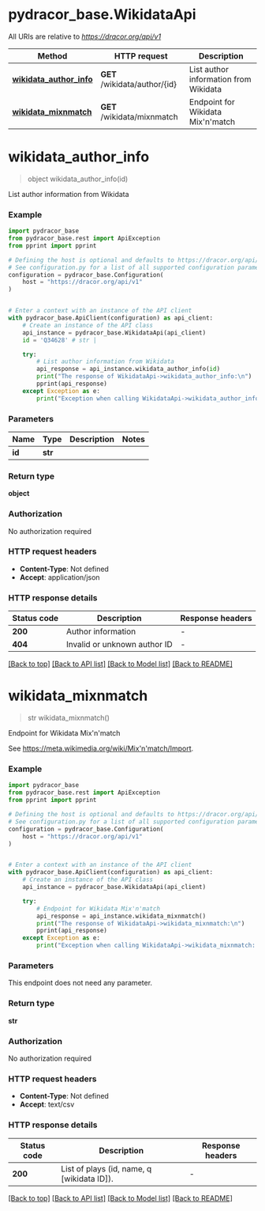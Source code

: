 # pydracor_base.WikidataApi

All URIs are relative to *https://dracor.org/api/v1*

Method | HTTP request | Description
------------- | ------------- | -------------
[**wikidata_author_info**](WikidataApi.md#wikidata_author_info) | **GET** /wikidata/author/{id} | List author information from Wikidata
[**wikidata_mixnmatch**](WikidataApi.md#wikidata_mixnmatch) | **GET** /wikidata/mixnmatch | Endpoint for Wikidata Mix&#39;n&#39;match


# **wikidata_author_info**
> object wikidata_author_info(id)

List author information from Wikidata

### Example


```python
import pydracor_base
from pydracor_base.rest import ApiException
from pprint import pprint

# Defining the host is optional and defaults to https://dracor.org/api/v1
# See configuration.py for a list of all supported configuration parameters.
configuration = pydracor_base.Configuration(
    host = "https://dracor.org/api/v1"
)


# Enter a context with an instance of the API client
with pydracor_base.ApiClient(configuration) as api_client:
    # Create an instance of the API class
    api_instance = pydracor_base.WikidataApi(api_client)
    id = 'Q34628' # str | 

    try:
        # List author information from Wikidata
        api_response = api_instance.wikidata_author_info(id)
        print("The response of WikidataApi->wikidata_author_info:\n")
        pprint(api_response)
    except Exception as e:
        print("Exception when calling WikidataApi->wikidata_author_info: %s\n" % e)
```



### Parameters


Name | Type | Description  | Notes
------------- | ------------- | ------------- | -------------
 **id** | **str**|  | 

### Return type

**object**

### Authorization

No authorization required

### HTTP request headers

 - **Content-Type**: Not defined
 - **Accept**: application/json

### HTTP response details

| Status code | Description | Response headers |
|-------------|-------------|------------------|
**200** | Author information |  -  |
**404** | Invalid or unknown author ID |  -  |

[[Back to top]](#) [[Back to API list]](../README.md#documentation-for-api-endpoints) [[Back to Model list]](../README.md#documentation-for-models) [[Back to README]](../README.md)

# **wikidata_mixnmatch**
> str wikidata_mixnmatch()

Endpoint for Wikidata Mix'n'match

See https://meta.wikimedia.org/wiki/Mix'n'match/Import.

### Example


```python
import pydracor_base
from pydracor_base.rest import ApiException
from pprint import pprint

# Defining the host is optional and defaults to https://dracor.org/api/v1
# See configuration.py for a list of all supported configuration parameters.
configuration = pydracor_base.Configuration(
    host = "https://dracor.org/api/v1"
)


# Enter a context with an instance of the API client
with pydracor_base.ApiClient(configuration) as api_client:
    # Create an instance of the API class
    api_instance = pydracor_base.WikidataApi(api_client)

    try:
        # Endpoint for Wikidata Mix'n'match
        api_response = api_instance.wikidata_mixnmatch()
        print("The response of WikidataApi->wikidata_mixnmatch:\n")
        pprint(api_response)
    except Exception as e:
        print("Exception when calling WikidataApi->wikidata_mixnmatch: %s\n" % e)
```



### Parameters

This endpoint does not need any parameter.

### Return type

**str**

### Authorization

No authorization required

### HTTP request headers

 - **Content-Type**: Not defined
 - **Accept**: text/csv

### HTTP response details

| Status code | Description | Response headers |
|-------------|-------------|------------------|
**200** | List of plays (id, name, q [wikidata ID]). |  -  |

[[Back to top]](#) [[Back to API list]](../README.md#documentation-for-api-endpoints) [[Back to Model list]](../README.md#documentation-for-models) [[Back to README]](../README.md)

